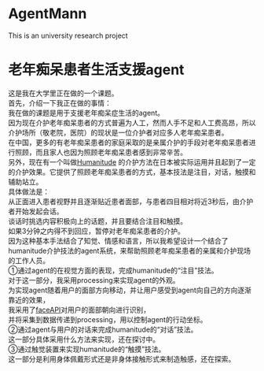 # AgentMann
This is an university research project

# 老年痴呆患者生活支援agent
这是我在大学里正在做的一个课题。<br>
首先，介绍一下我正在做的事情：<br>
我在做的课题是用于支援老年痴呆症生活的agent。<br>
因为现在介护老年痴呆患者的方式普遍为人工，然而人手不足和人工费高昂，所以介护场所（敬老院，医院）的现状是一位介护者对应多人老年痴呆患者。<br>
在中国，更多的有老年痴呆患者的家庭采取的是亲属介护的手段对老年痴呆患者进行照顾，而且家人也因为照顾老年痴呆患者感到非常辛苦。<br>
另外，现在有一个叫做[Humanitude](http://www.infiressources.ca/fer/depotdocument_anglais/the_concept_of_Humanitude_as_applied_to_general_nursing_care.pdf)
的介护方法在日本被实际运用并且起到了一定的介护效果。它提供了照顾老年痴呆患者的方式，基本技法是注目，对话，触摸和辅助站立。<br>
具体做法是：<br>
从正面进入患者视野并且逐渐贴近患者面部，与患者四目相对将近3秒后，由介护者开始发起会话。<br>
谈话时挑选内容积极向上的话题，并且要结合注目和触摸。<br>
如果3分钟之内得不到回应，暂停对老年痴呆患者的介护。<br>
因为这种基本手法结合了知觉、情感和语言，所以我希望设计一个结合了humanitude介护技法的agent系统，来帮助照顾老年痴呆患者的亲属和介护现场的工作人员。<br>
①通过agent的在视觉方面的表现，完成humanitude的“注目”技法。<br>
对于这一部分，我采用processing来实现agent的外观。<br>
为实现agent随着用户的面部方向移动，并让用户感受到agent向自己的方向逐渐靠近的效果，<br>
我采用了[faceAPI](http://www.ekstremmakina.com/EKSTREM/product/faceapi/downloads/index.html)对用户的面部朝向进行识别，<br>
并将采集到数据传递到processing，用以控制agent的行动坐标。<br>
②通过agent与用户的对话来完成humanitude的“对话”技法。<br>
这一部分具体采用什么方法来实现，还在探讨中。<br>
③通过触觉装置来实现humanitude的“触摸”技法。<br>
这一部分是利用身体佩戴形式还是非身体接触形式来制造触感，还在探索。<br>
